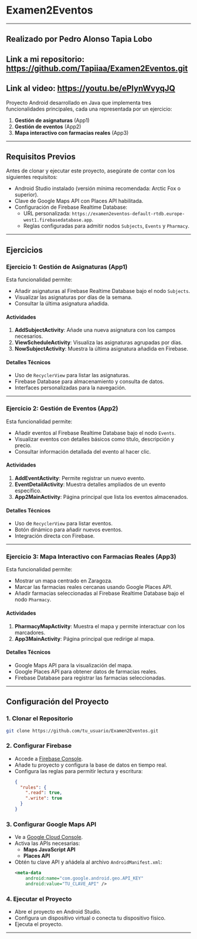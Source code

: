 # Examen2Eventos
-------------------------------------
Realizado por Pedro Alonso Tapia Lobo
-------------------------------------
Link a mi repositorio: https://github.com/Tapiiaa/Examen2Eventos.git
--------------------------------------------------------------------

Link al video: https://youtu.be/ePlynWvyqJQ
------------------------------------------------
Proyecto Android desarrollado en Java que implementa tres funcionalidades principales, cada una representada por un ejercicio:

1. **Gestión de asignaturas** (App1)
2. **Gestión de eventos** (App2)
3. **Mapa interactivo con farmacias reales** (App3)

---

## Requisitos Previos

Antes de clonar y ejecutar este proyecto, asegúrate de contar con los siguientes requisitos:

- Android Studio instalado (versión mínima recomendada: Arctic Fox o superior).
- Clave de Google Maps API con Places API habilitada.
- Configuración de Firebase Realtime Database:
  - URL personalizada: `https://examen2eventos-default-rtdb.europe-west1.firebasedatabase.app`.
  - Reglas configuradas para admitir nodos `Subjects`, `Events` y `Pharmacy`.

---

## Ejercicios

### **Ejercicio 1: Gestión de Asignaturas (App1)**

Esta funcionalidad permite:

- Añadir asignaturas al Firebase Realtime Database bajo el nodo `Subjects`.
- Visualizar las asignaturas por días de la semana.
- Consultar la última asignatura añadida.

#### **Actividades**

1. **AddSubjectActivity**: Añade una nueva asignatura con los campos necesarios.
2. **ViewScheduleActivity**: Visualiza las asignaturas agrupadas por días.
3. **NowSubjectActivity**: Muestra la última asignatura añadida en Firebase.

#### **Detalles Técnicos**

- Uso de `RecyclerView` para listar las asignaturas.
- Firebase Database para almacenamiento y consulta de datos.
- Interfaces personalizadas para la navegación.

---

### **Ejercicio 2: Gestión de Eventos (App2)**

Esta funcionalidad permite:

- Añadir eventos al Firebase Realtime Database bajo el nodo `Events`.
- Visualizar eventos con detalles básicos como título, descripción y precio.
- Consultar información detallada del evento al hacer clic.

#### **Actividades**

1. **AddEventActivity**: Permite registrar un nuevo evento.
2. **EventDetailActivity**: Muestra detalles ampliados de un evento específico.
3. **App2MainActivity**: Página principal que lista los eventos almacenados.

#### **Detalles Técnicos**

- Uso de `RecyclerView` para listar eventos.
- Botón dinámico para añadir nuevos eventos.
- Integración directa con Firebase.

---

### **Ejercicio 3: Mapa Interactivo con Farmacias Reales (App3)**

Esta funcionalidad permite:

- Mostrar un mapa centrado en Zaragoza.
- Marcar las farmacias reales cercanas usando Google Places API.
- Añadir farmacias seleccionadas al Firebase Realtime Database bajo el nodo `Pharmacy`.

#### **Actividades**

1. **PharmacyMapActivity**: Muestra el mapa y permite interactuar con los marcadores.
2. **App3MainActivity**: Página principal que redirige al mapa.

#### **Detalles Técnicos**

- Google Maps API para la visualización del mapa.
- Google Places API para obtener datos de farmacias reales.
- Firebase Database para registrar las farmacias seleccionadas.

---

## Configuración del Proyecto

### **1. Clonar el Repositorio**

```bash
git clone https://github.com/tu_usuario/Examen2Eventos.git
```

### **2. Configurar Firebase**

- Accede a [Firebase Console](https://console.firebase.google.com/).
- Añade tu proyecto y configura la base de datos en tiempo real.
- Configura las reglas para permitir lectura y escritura:
  ```json
  {
    "rules": {
      ".read": true,
      ".write": true
    }
  }
  ```

### **3. Configurar Google Maps API**

- Ve a [Google Cloud Console](https://console.cloud.google.com/).
- Activa las APIs necesarias:
  - **Maps JavaScript API**
  - **Places API**
- Obtén tu clave API y añádela al archivo `AndroidManifest.xml`:
  ```xml
  <meta-data
      android:name="com.google.android.geo.API_KEY"
      android:value="TU_CLAVE_API" />
  ```

### **4. Ejecutar el Proyecto**

- Abre el proyecto en Android Studio.
- Configura un dispositivo virtual o conecta tu dispositivo físico.
- Ejecuta el proyecto.

---

